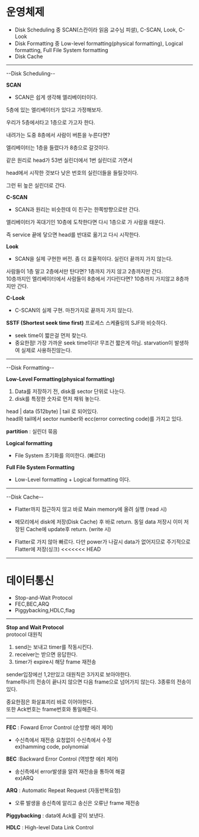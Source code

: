 **운영체제**
=======


+ Disk Scheduling 중 SCAN(스칸이라 읽음 교수님 피셜), C-SCAN, Look, C-Look   
+ Disk Formatting 중 Low-level formatting(physical formatting), Logical formatting, Full File System formatting
+ Disk Cache
<hr>
--Disk Scheduling-- 



**SCAN**

* SCAN은 쉽게 생각해 엘리베이터이다.

5층에 있는 엘리베이터가 있다고 가정해보자.

우리가 5층에서타고 1층으로 가고자 한다. 

내려가는 도중 8층에서 사람이 버튼을 누른다면?

엘리베이터는 1층을 들렸다가 8층으로 갈것이다.

같은 원리로 head가 53번 실린더에서 1번 실린더로 가면서

head에서 시작한 것보다 낮은 번호의 실린더들을 들릴것이다.

그런 뒤 높은 실린더로 간다.    



**C-SCAN**

* SCAN과 원리는 비슷한데 이 친구는 한쪽방향으로만 간다.

엘리베이터가 꼭대기인 10층에 도착한다면 다시 1층으로 가 사람을 태운다.

즉 service 끝에 닿으면 head를 반대로 옮기고 다시 시작한다.  


**Look**    
* SCAN을 실제 구현한 버전. 좀 더 효율적이다. 실린더 끝까지 가지 않는다.  

사람들이 1층 말고 2층에서만 탄다면? 1층까지 가지 않고 2층까지만 간다.   
10층까지인 엘리베이터에서 사람들이 8층에서 기다린다면? 10층까지 가지않고 8층까지만 간다.    

**C-Look**  
* C-SCAN의 실제 구현. 
마찬가지로 끝까지 가지 않는다. 

**SSTF (Shortest seek time first)**
프로세스 스케쥴링의 SJF와 비슷하다.
* seek  time이 짧은걸 먼저 찾는다.
* 중요한점! 가장 가까운 seek time이다! 무조건 짧은게 아님.
starvation이 발생하여 실제로 사용하진않는다.

<hr>
--Disk Formatting--


**Low-Level Formatting(physical formatting)**    
1. Data를 저장하기 전, disk를 sector 단위로 나눈다.
2. disk를 특정한 숫자로 먼저 채워 놓는다.

head | data (512byte) | tail
로 되어있다.    
head와 tail에서 sector number와 ecc(error correcting code)를 가지고 있다.

**partition**
: 실린더  묶음

**Logical formatting**  
* File System 초기화를 의미한다. (빠르다)

**Full File System Formatting**
* Low-Level formatting + Logical formatting 이다.

<hr>
--Disk Cache--  

* Flatter까지 접근하지 않고 바로 Main memory에 올려 실행 (read 시)  

* 메모리에서 disk에 저장(Disk Cache) 후 바로 return.
동일 data 저장시 이미 저장된 Cache에 update후 return. (write 시)
* Flatter로 가지 않아 빠르다. 다만 power가 나갈시 data가 없어지므로 주기적으로 Flatter에 저장(싱크)
<<<<<<< HEAD

<hr>

**데이터통신**
=============

* Stop-and-Wait Protocol
* FEC,BEC,ARQ
* Piggybacking,HDLC,flag
<hr>

**Stop and Wait Protocol**  
protocol 대원칙 
1. send는 보내고 timer를 작동시킨다.
2. receiver는 받으면 응답한다.
3. timer가 expire시 해당 frame 재전송

sender입장에선 1,2만있고 대원칙은 3가지로 보아야한다.   
frame하나의 전송이 끝나지 않으면 다음 frame으로 넘어가지 않는다.
3종류의 전송이있다.



중요한점은 화살표끼리 바로 이어야한다.  
또한 Ack번호는 frame번호와 통일해준다.
<hr>

**FEC**
: Foward Error Control (순방향 에러 제어)   
* 수신측에서 재전송 요청없이 수신측에서 수정    
ex)hamming code, polynomial

**BEC**
:Backward Error Control (역방향 에러 제어)
* 송신측에서 error발생을 알려 재전송을 통하여 해결  
ex)ARQ

**ARQ**
: Automatic Repeat Request (자동반복요청)
* 오류 발생을 송신측에 알리고 송신은 오류난 frame 재전송

**Piggybacking**
: data에 Ack를 같이 보낸다.

**HDLC**
: High-level Data Link Control
